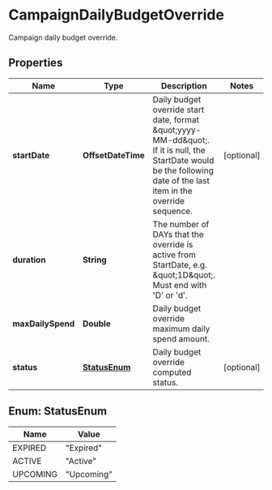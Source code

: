

# CampaignDailyBudgetOverride

Campaign daily budget override.

## Properties

| Name | Type | Description | Notes |
|------------ | ------------- | ------------- | -------------|
|**startDate** | **OffsetDateTime** | Daily budget override start date, format \&quot;yyyy-MM-dd\&quot;. If it is null, the StartDate would be the following date of the last item in the override sequence. |  [optional] |
|**duration** | **String** | The number of DAYs that the override is active from StartDate, e.g. \&quot;1D\&quot;. Must end with &#39;D&#39; or &#39;d&#39;. |  |
|**maxDailySpend** | **Double** | Daily budget override maximum daily spend amount. |  |
|**status** | [**StatusEnum**](#StatusEnum) | Daily budget override computed status. |  [optional] |



## Enum: StatusEnum

| Name | Value |
|---- | -----|
| EXPIRED | &quot;Expired&quot; |
| ACTIVE | &quot;Active&quot; |
| UPCOMING | &quot;Upcoming&quot; |



